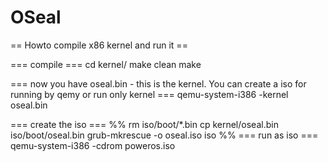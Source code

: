 # OSeal
== Howto compile x86 kernel and run it == 

=== compile ===
cd kernel/
make clean
make

=== now you have oseal.bin - this is the kernel. You can create a iso for running by qemy or run only kernel ===
qemu-system-i386 -kernel oseal.bin

=== create the iso ===
%%
rm iso/boot/*.bin
cp kernel/oseal.bin iso/boot/oseal.bin
grub-mkrescue -o oseal.iso iso
%%
=== run as iso === 
qemu-system-i386 -cdrom poweros.iso
